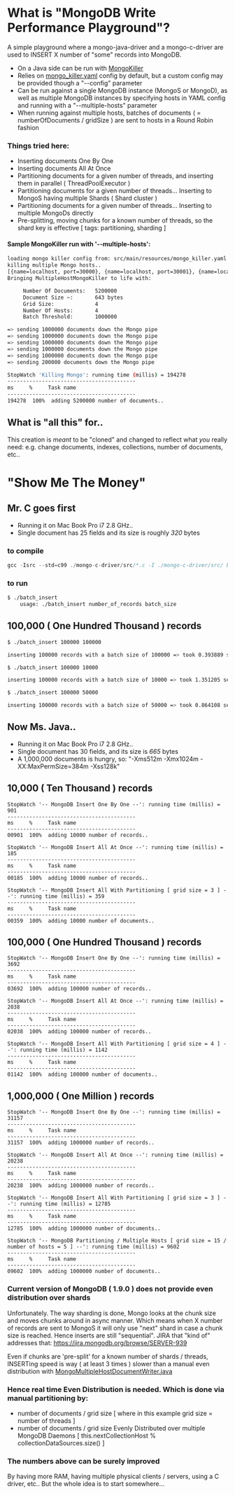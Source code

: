 # What is "MongoDB Write Performance Playground"?

A simple playground where a mongo-java-driver and a mongo-c-driver are used to INSERT X number of "some" records into MongoDB.

+ On a Java side can be run with [MongoKiller](https://github.com/anatoly-polinsky/mongodb-write-performance-playground/blob/master/java/src/main/java/org/dotkam/killer/MongoKiller.java)
+ Relies on [mongo_killer.yaml](https://github.com/anatoly-polinsky/mongodb-write-performance-playground/blob/master/java/src/main/resources/mongo_killer.yaml) config by default, but a custom config may be provided though a "--config" parameter
+ Can be run against a single MongoDB instance (MongoS or MongoD), as well as multiple MongoDB instances by specifying hosts in YAML config and running with a "--multiple-hosts" parameter
+ When running against multiple hosts, batches of documents ( = numberOfDocuments / gridSize ) are sent to hosts in a Round Robin fashion

### Things tried here:

+ Inserting documents One By One
+ Inserting documents All At Once
+ Partitioning documents for a given number of threads, and inserting them in parallel ( ThreadPoolExecutor )
+ Partitioning documents for a given number of threads... Inserting to MongoS having multiple Shards ( Shard cluster )
+ Partitioning documents for a given number of threads... Inserting to multiple MongoDs directly
+ Pre-splitting, moving chunks for a known number of threads, so the shard key is effective [ tags: partitioning, sharding ]

#### Sample MongoKiller run with '--multiple-hosts':

```bash
loading mongo killer config from: src/main/resources/mongo_killer.yaml
killing multiple Mongo hosts..
[{name=localhost, port=30000}, {name=localhost, port=30001}, {name=localhost, port=30002}, {name=localhost, port=30003}]
Bringing MultipleHostMongoKiller to life with:

     Number Of Documents:   5200000
     Document Size ~:       643 bytes
     Grid Size:             4
     Number Of Hosts:       4
     Batch Threshold:       1000000

=> sending 1000000 documents down the Mongo pipe
=> sending 1000000 documents down the Mongo pipe
=> sending 1000000 documents down the Mongo pipe
=> sending 1000000 documents down the Mongo pipe
=> sending 1000000 documents down the Mongo pipe
=> sending 200000 documents down the Mongo pipe

StopWatch 'Killing Mongo': running time (millis) = 194278
-----------------------------------------
ms     %     Task name
-----------------------------------------
194278  100%  adding 5200000 number of documents..
```

## What is "all this" for..

This creation is _meant_ to be "cloned" and changed to reflect what _you_ really need: e.g. change documents, indexes, collections, number of documents, etc..

# "Show Me The Money"

## Mr. C goes first

+ Running it on Mac Book Pro i7 2.8 GHz..
+ Single document has 25 fields and its size is roughly *320* bytes

### to compile

```c
gcc -Isrc --std=c99 ./mongo-c-driver/src/*.c -I ./mongo-c-driver/src/ batch_insert.c -o batch_insert
```

### to run

```bash
$ ./batch_insert
    usage: ./batch_insert number_of_records batch_size
```

## 100,000 ( One Hundred Thousand ) records 

```bash
$ ./batch_insert 100000 100000

inserting 100000 records with a batch size of 100000 => took 0.393889 seconds...
```

```bash
$ ./batch_insert 100000 10000

inserting 100000 records with a batch size of 10000 => took 1.351205 seconds...
```

```bash
$ ./batch_insert 100000 50000

inserting 100000 records with a batch size of 50000 => took 0.864108 seconds...
```

## Now Ms. Java..

+ Running it on Mac Book Pro i7 2.8 GHz..
+ Single document has 30 fields, and its size is *665* bytes
+ A 1,000,000 documents is hungry, so: "-Xms512m -Xmx1024m -XX:MaxPermSize=384m -Xss128k"

## 10,000 ( Ten Thousand ) records

    StopWatch '-- MongoDB Insert One By One --': running time (millis) = 901
    -----------------------------------------
    ms     %     Task name
    -----------------------------------------
    00901  100%  adding 10000 number of records..

    StopWatch '-- MongoDB Insert All At Once --': running time (millis) = 185
    -----------------------------------------
    ms     %     Task name
    -----------------------------------------
    00185  100%  adding 10000 number of records..

    StopWatch '-- MongoDB Insert All With Partitioning [ grid size = 3 ] --': running time (millis) = 359
    -----------------------------------------
    ms     %     Task name
    -----------------------------------------
    00359  100%  adding 10000 number of documents..

## 100,000 ( One Hundred Thousand ) records

    StopWatch '-- MongoDB Insert One By One --': running time (millis) = 3692
    -----------------------------------------
    ms     %     Task name
    -----------------------------------------
    03692  100%  adding 100000 number of records..

    StopWatch '-- MongoDB Insert All At Once --': running time (millis) = 2038
    -----------------------------------------
    ms     %     Task name
    -----------------------------------------
    02038  100%  adding 100000 number of records..

    StopWatch '-- MongoDB Insert All With Partitioning [ grid size = 4 ] --': running time (millis) = 1142
    -----------------------------------------
    ms     %     Task name
    -----------------------------------------
    01142  100%  adding 100000 number of documents..

## 1,000,000 ( One Million ) records

    StopWatch '-- MongoDB Insert One By One --': running time (millis) = 31157
    -----------------------------------------
    ms     %     Task name
    -----------------------------------------
    31157  100%  adding 1000000 number of records..

    StopWatch '-- MongoDB Insert All At Once --': running time (millis) = 20238
    -----------------------------------------
    ms     %     Task name
    -----------------------------------------
    20238  100%  adding 1000000 number of records..

    StopWatch '-- MongoDB Insert All With Partitioning [ grid size = 3 ] --': running time (millis) = 12785
    -----------------------------------------
    ms     %     Task name
    -----------------------------------------
    12785  100%  adding 1000000 number of documents..

    StopWatch '-- MongoDB Partitioning / Multiple Hosts [ grid size = 15 / number of hosts = 5 ] --': running time (millis) = 9602
    -----------------------------------------
    ms     %     Task name
    -----------------------------------------
    09602  100%  adding 1000000 number of documents..

### Current version of MongoDB ( 1.9.0 ) does not provide even distribution over shards

  Unfortunately.
  The way sharding is done, Mongo looks at the chunk size and moves chunks around in async manner.
  Which means when X number of records are sent to MongoS it will only use "next" shard in case a chunk size is reached.
  Hence inserts are still "sequential".
  JIRA that "kind of" addresses that: https://jira.mongodb.org/browse/SERVER-939
  
  Even if chunks are 'pre-split' for a known number of shards / threads, INSERTing speed is way ( at least 3 times ) slower than a manual even distribution with [MongoMultipleHostDocumentWriter.java](https://github.com/anatoly-polinsky/mongodb-write-performance-playground/blob/master/java/src/main/java/org/dotkam/mongodb/concurrent/MongoMultipleHostDocumentWriter.java)

### Hence real time Even Distribution is needed. Which is done via manual partitioning by:

+ number of documents / grid size [ where in this example grid size = number of threads ]
+ number of documents / grid size Evenly Distributed over multiple MongoDB Daemons [ this.nextCollectionHost % collectionDataSources.size() ]

### The numbers above can be surely improved

 By having more RAM, having multiple physical clients / servers, using a C driver, etc..
 But the whole idea is to start somewhere...
